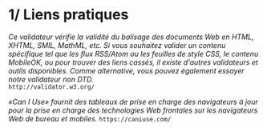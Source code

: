 # 1/ Liens pratiques

*Ce validateur vérifie la validité du balisage des documents Web en HTML, XHTML, SMIL, MathML, etc. Si vous souhaitez valider un contenu spécifique tel que les flux RSS/Atom ou les feuilles de style CSS, le contenu MobileOK, ou pour trouver des liens cassés, il existe d'autres validateurs et outils disponibles. Comme alternative, vous pouvez également essayer notre validateur non DTD.* </br>
`http://validator.w3.org/`

*«Can I Use» fournit des tableaux de prise en charge des navigateurs à jour pour la prise en charge des technologies Web frontales sur les navigateurs Web de bureau et mobiles.*
`https://caniuse.com/`
